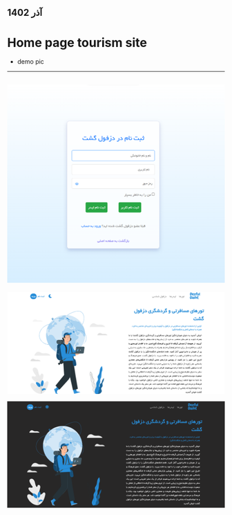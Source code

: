 ## آذر 1402
# Home page tourism site 

- demo pic
---
![register](demo/register.png)
---
![header light](demo/headerlight.png)

![header dark](demo/headerdark.png)
